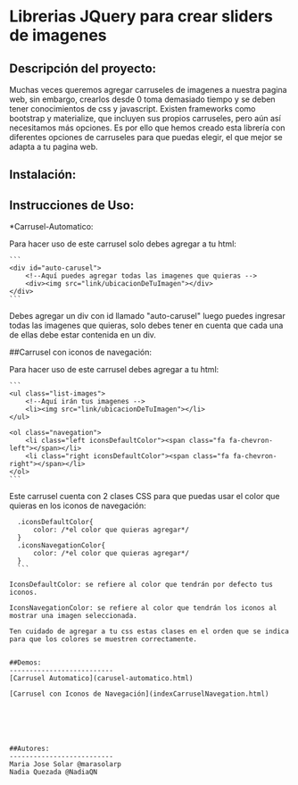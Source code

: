 # Librerias JQuery para crear sliders de imagenes


Descripción del proyecto:
--------------------------
Muchas veces queremos agregar carruseles de imagenes a nuestra pagina web, sin embargo, crearlos desde 0 toma demasiado tiempo y se deben tener conocimientos de css y javascript. Existen frameworks como bootstrap y materialize, que incluyen sus propios carruseles, pero aún así necesitamos más opciones. Es por ello que hemos creado esta librería con diferentes opciones de carruseles para que puedas elegir, el que mejor se adapta a tu pagina web.

Instalación:
---------------


Instrucciones de Uso:
------------------------
 *Carrusel-Automatico:

Para hacer uso de este carrusel solo debes agregar a tu html:

	```
	<div id="auto-carusel">
		<!--Aquí puedes agregar todas las imagenes que quieras -->
		<div><img src="link/ubicacionDeTuImagen"></div>
	</div>
	```

Debes agregar un div con id llamado "auto-carusel" luego puedes ingresar todas las imagenes que quieras, solo debes tener en cuenta que cada una de ellas debe estar contenida en un div.

##Carrusel con iconos de navegación:

Para hacer uso de este carrusel debes agregar a tu html:

	```
	<ul class="list-images">
		<!--Aquí irán tus imagenes -->
		<li><img src="link/ubicacionDeTuImagen"></li>
	</ul>
  <!--Aquí irán los iconos de navegación debes copiar tal cual esta sección, el script hará el resto -->
	<ol class="navegation">
		<li class="left iconsDefaultColor"><span class="fa fa-chevron-left"></span></li>
        <li class="right iconsDefaultColor"><span class="fa fa-chevron-right"></span></li>
    </ol>
    ```
Este carrusel cuenta con 2 clases CSS para que puedas usar el color que quieras en los iconos de navegación:
	
  ```
	.iconsDefaultColor{
		color: /*el color que quieras agregar*/
	}
	.iconsNavegationColor{
		color: /*el color que quieras agregar*/
	}
	```

IconsDefaultColor: se refiere al color que tendrán por defecto tus iconos.

IconsNavegationColor: se refiere al color que tendrán los iconos al mostrar una imagen seleccionada.

Ten cuidado de agregar a tu css estas clases en el orden que se indica para que los colores se muestren correctamente.


##Demos:
--------------------------
 [Carrusel Automatico](carusel-automatico.html)

 [Carrusel con Iconos de Navegación](indexCarruselNavegation.html)






##Autores:
--------------------------
Maria Jose Solar @marasolarp
Nadia Quezada @NadiaQN



